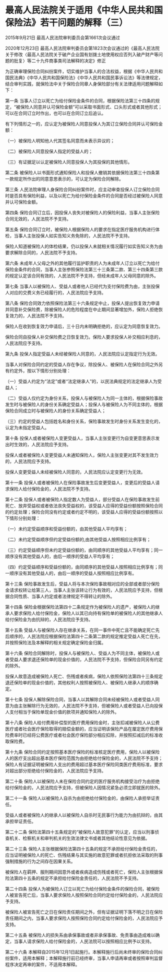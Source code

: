 # 最高人民法院关于适用《中华人民共和国保险法》若干问题的解释（三）

2015年9月21日 最高人民法院审判委员会第1661次会议通过

2020年12月23日 最高人民法院审判委员会第1823次会议通过的《最高人民法院关于修改〈最高人民法院关于破产企业国有划拨土地使用权应否列入破产财产等问题的批复〉等二十九件商事类司法解释的决定》修正

<!-- INFO END -->

为正确审理保险合同纠纷案件，切实维护当事人的合法权益，根据《中华人民共和国民法典》《中华人民共和国保险法》《中华人民共和国民事诉讼法》等法律规定，结合审判实践，就保险法中关于保险合同章人身保险部分有关法律适用问题解释如下：

第一条 当事人订立以死亡为给付保险金条件的合同，根据保险法第三十四条的规定，“被保险人同意并认可保险金额”可以采取书面形式、口头形式或者其他形式；可以在合同订立时作出，也可以在合同订立后追认。

有下列情形之一的，应认定为被保险人同意投保人为其订立保险合同并认可保险金额：

（一）被保险人明知他人代其签名同意而未表示异议的；

（二）被保险人同意投保人指定的受益人的；

（三）有证据足以认定被保险人同意投保人为其投保的其他情形。

第二条 被保险人以书面形式通知保险人和投保人撤销其依据保险法第三十四条第一款规定所作出的同意意思表示的，可认定为保险合同解除。

第三条 人民法院审理人身保险合同纠纷案件时，应主动审查投保人订立保险合同时是否具有保险利益，以及以死亡为给付保险金条件的合同是否经过被保险人同意并认可保险金额。

第四条 保险合同订立后，因投保人丧失对被保险人的保险利益，当事人主张保险合同无效的，人民法院不予支持。

第五条 保险合同订立时，被保险人根据保险人的要求在指定医疗服务机构进行体检，当事人主张投保人如实告知义务免除的，人民法院不予支持。

保险人知道被保险人的体检结果，仍以投保人未就相关情况履行如实告知义务为由要求解除合同的，人民法院不予支持。

第六条 未成年人父母之外的其他履行监护职责的人为未成年人订立以死亡为给付保险金条件的合同，当事人主张参照保险法第三十三条第二款、第三十四条第三款的规定认定该合同有效的，人民法院不予支持，但经未成年人父母同意的除外。

第七条 当事人以被保险人、受益人或者他人已经代为支付保险费为由，主张投保人对应的交费义务已经履行的，人民法院应予支持。

第八条 保险合同效力依照保险法第三十六条规定中止，投保人提出恢复效力申请并同意补交保险费，除被保险人的危险程度在中止期间显著增加外，保险人拒绝恢复效力的，人民法院不予支持。

保险人在收到恢复效力申请后，三十日内未明确拒绝的，应认定为同意恢复效力。

保险合同自投保人补交保险费之日恢复效力。保险人要求投保人补交相应利息的，人民法院应予支持。

第九条 投保人指定受益人未经被保险人同意的，人民法院应认定指定行为无效。

当事人对保险合同约定的受益人存在争议，除投保人、被保险人在保险合同之外另有约定外，按以下情形分别处理：

（一）受益人约定为“法定”或者“法定继承人”的，以民法典规定的法定继承人为受益人；

（二）受益人仅约定为身份关系，投保人与被保险人为同一主体的，根据保险事故发生时与被保险人的身份关系确定受益人；投保人与被保险人为不同主体的，根据保险合同成立时与被保险人的身份关系确定受益人；

（三）约定的受益人包括姓名和身份关系，保险事故发生时身份关系发生变化的，认定为未指定受益人。

第十条 投保人或者被保险人变更受益人，当事人主张变更行为自变更意思表示发出时生效的，人民法院应予支持。

投保人或者被保险人变更受益人未通知保险人，保险人主张变更对其不发生效力的，人民法院应予支持。

投保人变更受益人未经被保险人同意的，人民法院应认定变更行为无效。

第十一条 投保人或者被保险人在保险事故发生后变更受益人，变更后的受益人请求保险人给付保险金的，人民法院不予支持。

第十二条 投保人或者被保险人指定数人为受益人，部分受益人在保险事故发生前死亡、放弃受益权或者依法丧失受益权的，该受益人应得的受益份额按照保险合同的约定处理；保险合同没有约定或者约定不明的，该受益人应得的受益份额按照以下情形分别处理：

（一）未约定受益顺序和受益份额的，由其他受益人平均享有；

（二）未约定受益顺序但约定受益份额的,由其他受益人按照相应比例享有；

（三）约定受益顺序但未约定受益份额的，由同顺序的其他受益人平均享有；同一顺序没有其他受益人的，由后一顺序的受益人平均享有；

（四）约定受益顺序和受益份额的，由同顺序的其他受益人按照相应比例享有；同一顺序没有其他受益人的，由后一顺序的受益人按照相应比例享有。

第十三条 保险事故发生后，受益人将与本次保险事故相对应的全部或者部分保险金请求权转让给第三人，当事人主张该转让行为有效的，人民法院应予支持，但根据合同性质、当事人约定或者法律规定不得转让的除外。

第十四条 保险金根据保险法第四十二条规定作为被保险人的遗产，被保险人的继承人要求保险人给付保险金，保险人以其已向持有保险单的被保险人的其他继承人给付保险金为由抗辩的，人民法院应予支持。

第十五条 受益人与被保险人存在继承关系，在同一事件中死亡且不能确定死亡先后顺序的，人民法院应根据保险法第四十二条第二款的规定推定受益人死亡在先，并按照保险法及本解释的相关规定确定保险金归属。

第十六条 保险合同解除时，投保人与被保险人、受益人为不同主体，被保险人或者受益人要求退还保险单的现金价值的，人民法院不予支持，但保险合同另有约定的除外。

投保人故意造成被保险人死亡、伤残或者疾病，保险人依照保险法第四十三条规定退还保险单的现金价值的，其他权利人按照被保险人、被保险人继承人的顺序确定。

第十七条 投保人解除保险合同，当事人以其解除合同未经被保险人或者受益人同意为由主张解除行为无效的，人民法院不予支持，但被保险人或者受益人已向投保人支付相当于保险单现金价值的款项并通知保险人的除外。

第十八条 保险人给付费用补偿型的医疗费用保险金时，主张扣减被保险人从公费医疗或者社会医疗保险取得的赔偿金额的，应当证明该保险产品在厘定医疗费用保险费率时已经将公费医疗或者社会医疗保险部分相应扣除，并按照扣减后的标准收取保险费。

第十九条 保险合同约定按照基本医疗保险的标准核定医疗费用，保险人以被保险人的医疗支出超出基本医疗保险范围为由拒绝给付保险金的，人民法院不予支持；保险人有证据证明被保险人支出的费用超过基本医疗保险同类医疗费用标准，要求对超出部分拒绝给付保险金的，人民法院应予支持。

第二十条 保险人以被保险人未在保险合同约定的医疗服务机构接受治疗为由拒绝给付保险金的，人民法院应予支持，但被保险人因情况紧急必须立即就医的除外。

第二十一条 保险人以被保险人自杀为由拒绝给付保险金的，由保险人承担举证责任。

受益人或者被保险人的继承人以被保险人自杀时无民事行为能力为由抗辩的，由其承担举证责任。

第二十二条 保险法第四十五条规定的“被保险人故意犯罪”的认定，应当以刑事侦查机关、检察机关和审判机关的生效法律文书或者其他结论性意见为依据。

第二十三条 保险人主张根据保险法第四十五条的规定不承担给付保险金责任的，应当证明被保险人的死亡、伤残结果与其实施的故意犯罪或者抗拒依法采取的刑事强制措施的行为之间存在因果关系。

被保险人在羁押、服刑期间因意外或者疾病造成伤残或者死亡，保险人主张根据保险法第四十五条的规定不承担给付保险金责任的，人民法院不予支持。

第二十四条 投保人为被保险人订立以死亡为给付保险金条件的保险合同，被保险人被宣告死亡后，当事人要求保险人按照保险合同约定给付保险金的，人民法院应予支持。

被保险人被宣告死亡之日在保险责任期间之外，但有证据证明下落不明之日在保险责任期间之内，当事人要求保险人按照保险合同约定给付保险金的，人民法院应予支持。

第二十五条 被保险人的损失系由承保事故或者非承保事故、免责事由造成难以确定，当事人请求保险人给付保险金的，人民法院可以按照相应比例予以支持。

第二十六条 本解释自2015年12月1日起施行。本解释施行后尚未终审的保险合同纠纷案件，适用本解释；本解释施行前已经终审，当事人申请再审或者按照审判监督程序决定再审的案件，不适用本解释。